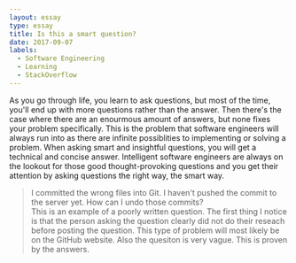 ```yaml
---
layout: essay
type: essay
title: Is this a smart question?
date: 2017-09-07
labels:
  - Software Engineering
  - Learning
  - StackOverflow
---
```



As you go through life, you learn to ask questions, but most of the time, you'll end up with more questions rather than the answer. Then there's the case where there are an enourmous amount of answers, but none fixes your problem specifically. This is the problem that software engineers will always run into as there are infinite possiblities to implementing or solving a problem. When asking smart and insightful questions, you will get a technical and concise answer. Intelligent software engineers are always on the lookout for those good thought-provoking questions and you get their attention by asking questions the right way, the smart way. 

<blockquote>I committed the wrong files into Git. I haven't pushed the commit to the server yet. How can I undo those commits?<footer>
This is an example of a poorly written question. The first thing I notice is that the person asking the question clearly did not do their reseach before posting the question. This type of problem will most likely be on the GitHub website. Also the quesiton is very vague. This is proven by the answers. 
